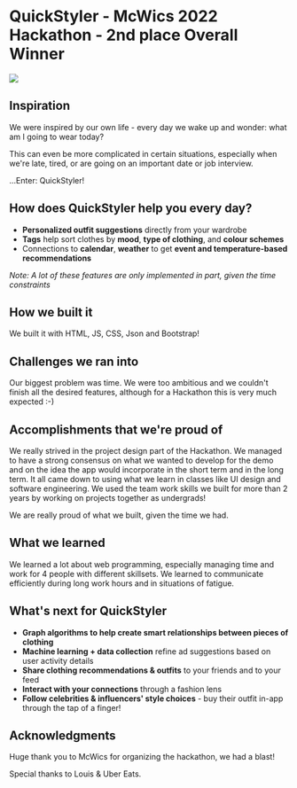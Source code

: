 

# QuickStyler - McWics 2022 Hackathon - 2nd place Overall Winner

![](https://i.imgur.com/FdmOupX.png)

## Inspiration 





We were inspired by our own life - every day we wake up and wonder: what am I going to wear today? 

This can even be more complicated in certain situations, especially when we're late, tired, or are going on an important date or job interview.

...Enter: QuickStyler! 

## How does QuickStyler help you every day?

* **Personalized outfit suggestions** directly from your wardrobe
* **Tags** help sort clothes by **mood**, **type of clothing**, and **colour schemes**
* Connections to **calendar**, **weather** to get **event and temperature-based recommendations**

*Note: A lot of these features are only implemented in part, given the time constraints*

## How we built it

We built it with HTML, JS, CSS, Json and Bootstrap! 

## Challenges we ran into 

Our biggest problem was time. We were too ambitious and we couldn't finish all the desired features, although for a Hackathon this is very much expected :-)

## Accomplishments that we're proud of 

We really strived in the project design part of the Hackathon. We managed to have a strong consensus on what we wanted to develop for the demo and on the idea the app would incorporate in the short term and in the long term. It all came down to using what we learn in classes like UI design and software engineering. We used the team work skills we built for more than 2 years by working on projects together as undergrads!

We are really proud of what we built, given the time we had.

## What we learned 

We learned a lot about web programming, especially managing time and work for 4 people with different skillsets. We learned to communicate efficiently during long work hours and in situations of fatigue. 

## What's next for QuickStyler 
* **Graph algorithms to help create smart relationships between pieces of clothing** 
* **Machine learning + data collection** refine ad suggestions based on user activity details
* **Share clothing recommendations & outfits** to your friends and to your feed
* **Interact with your connections** through a fashion lens
* **Follow celebrities & influencers' style choices** - buy their outfit in-app through the tap of a finger!

## Acknowledgments
Huge thank you to McWics for organizing the hackathon, we had a blast! 

Special thanks to Louis & Uber Eats. 
